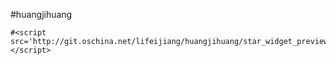 #huangjihuang
```
#<script src='http://git.oschina.net/lifeijiang/huangjihuang/star_widget_preview'></script>
```
